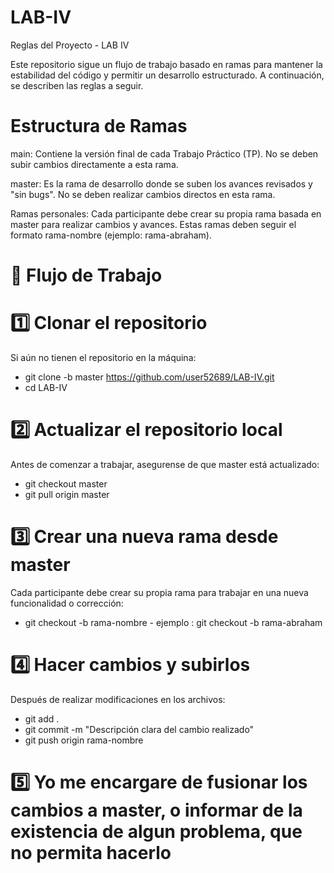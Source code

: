 # LAB-IV
Reglas del Proyecto - LAB IV

Este repositorio sigue un flujo de trabajo basado en ramas para mantener la estabilidad del código y permitir un desarrollo estructurado. A continuación, se describen las reglas a seguir.

#  Estructura de Ramas

main: Contiene la versión final de cada Trabajo Práctico (TP). No se deben subir cambios directamente a esta rama.

master: Es la rama de desarrollo donde se suben los avances revisados y "sin bugs". No se deben realizar cambios directos en esta rama.

Ramas personales: Cada participante debe crear su propia rama basada en master para realizar cambios y avances. Estas ramas deben seguir el formato rama-nombre (ejemplo: rama-abraham).

# 🔄 Flujo de Trabajo

# 1️⃣ Clonar el repositorio 

Si aún no tienen el repositorio en la máquina:

- git clone -b master https://github.com/user52689/LAB-IV.git
- cd LAB-IV

# 2️⃣ Actualizar el repositorio local
Antes de comenzar a trabajar, asegurense de que master está actualizado:

- git checkout master
- git pull origin master

# 3️⃣ Crear una nueva rama desde master

Cada participante debe crear su propia rama para trabajar en una nueva funcionalidad o corrección:

- git checkout -b rama-nombre - ejemplo : git checkout -b rama-abraham

# 4️⃣ Hacer cambios y subirlos

Después de realizar modificaciones en los archivos:

- git add .
- git commit -m "Descripción clara del cambio realizado"
- git push origin rama-nombre

# 5️⃣ Yo me encargare de fusionar los cambios a master, o informar de la existencia de algun problema, que no permita hacerlo
